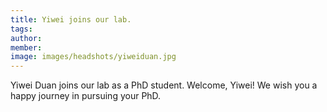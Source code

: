 ```yaml
---
title: Yiwei joins our lab.
tags:
author: 
member: 
image: images/headshots/yiweiduan.jpg
---
```


Yiwei Duan joins our lab as a PhD student. Welcome, Yiwei! We wish you a happy journey in pursuing your PhD.
